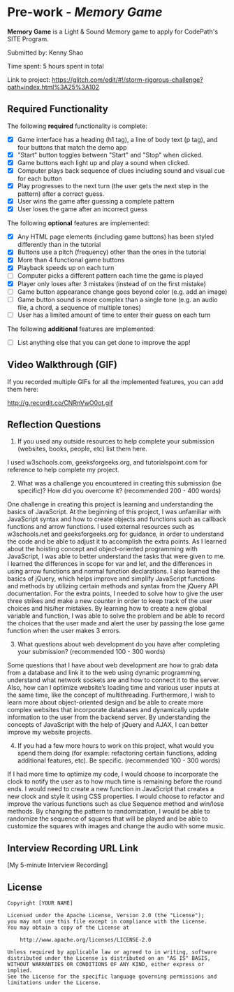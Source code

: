 # Pre-work - *Memory Game*

**Memory Game** is a Light & Sound Memory game to apply for CodePath's SITE Program. 

Submitted by: Kenny Shao

Time spent: 5 hours spent in total

Link to project: https://glitch.com/edit/#!/storm-rigorous-challenge?path=index.html%3A25%3A102

## Required Functionality

The following **required** functionality is complete:

* [x] Game interface has a heading (h1 tag), a line of body text (p tag), and four buttons that match the demo app
* [x] "Start" button toggles between "Start" and "Stop" when clicked. 
* [x] Game buttons each light up and play a sound when clicked. 
* [x] Computer plays back sequence of clues including sound and visual cue for each button
* [x] Play progresses to the next turn (the user gets the next step in the pattern) after a correct guess. 
* [x] User wins the game after guessing a complete pattern
* [x] User loses the game after an incorrect guess

The following **optional** features are implemented:

* [x] Any HTML page elements (including game buttons) has been styled differently than in the tutorial
* [x] Buttons use a pitch (frequency) other than the ones in the tutorial
* [x] More than 4 functional game buttons
* [x] Playback speeds up on each turn
* [ ] Computer picks a different pattern each time the game is played
* [x] Player only loses after 3 mistakes (instead of on the first mistake)
* [ ] Game button appearance change goes beyond color (e.g. add an image)
* [ ] Game button sound is more complex than a single tone (e.g. an audio file, a chord, a sequence of multiple tones)
* [ ] User has a limited amount of time to enter their guess on each turn

The following **additional** features are implemented:

- [ ] List anything else that you can get done to improve the app!

## Video Walkthrough (GIF)

If you recorded multiple GIFs for all the implemented features, you can add them here:

http://g.recordit.co/CNRnVwO0ot.gif

## Reflection Questions
1. If you used any outside resources to help complete your submission (websites, books, people, etc) list them here.
 
I used w3schools.com, geeksforgeeks.org, and tutorialspoint.com for reference to help complete my project. 

2. What was a challenge you encountered in creating this submission (be specific)? How did you overcome it? (recommended 200 - 400 words) 

One challenge in creating this project is learning and understanding the basics of JavaScript. At the beginning of this project, I was unfamiliar with JavaScript syntax and how to create objects and functions such as callback functions and arrow functions. I used external resources such as w3schools.net and geeksforgeeks.org for guidance, in order to understand the code and be able to adjust it to accomplish the extra points. As I learned about the hoisting concept and object-oriented programming with JavaScript, I was able to better understand the tasks that were given to me. I learned the differences in scope for var and let, and the differences in using arrow functions and normal function declarations. I also learned the basics of jQuery, which helps improve and simplify JavaScript functions and methods by utilizing certain methods and syntax from the jQuery API documentation. For the extra points, I needed to solve how to give the user three strikes and make a new counter in order to keep track of the user choices and his/her mistakes. By learning how to create a new global variable and function, I was able to solve the problem and be able to record the choices that the user made and alert the user by passing the lose game function when the user makes 3 errors.  

3. What questions about web development do you have after completing your submission? (recommended 100 - 300 words) 

Some questions that I have about web development are how to grab data from a database and link it to the web using dynamic programming, understand what network sockets are and how to connect it to the server. Also, how can I optimize website’s loading time and various user inputs at the same time, like the concept of multithreading. Furthermore, I wish to learn more about object-oriented design and be able to create more complex websites that incorporate databases and dynamically update information to the user from the backend server. By understanding the concepts of JavaScript with the help of jQuery and AJAX, I can better improve my website projects.  

4. If you had a few more hours to work on this project, what would you spend them doing (for example: refactoring certain functions, adding additional features, etc). Be specific. (recommended 100 - 300 words) 

If I had more time to optimize my code, I would choose to incorporate the clock to notify the user as to how much time is remaining before the round ends. I would need to create a new function in JavaScript that creates a new clock and style it using CSS properties. I would choose to refactor and improve the various functions such as clue Sequence method and win/lose methods. By changing the pattern to randomization, I would be able to randomize the sequence of squares that will be played and be able to customize the squares with images and change the audio with some music. 

## Interview Recording URL Link

[My 5-minute Interview Recording]




## License

    Copyright [YOUR NAME]

    Licensed under the Apache License, Version 2.0 (the "License");
    you may not use this file except in compliance with the License.
    You may obtain a copy of the License at

        http://www.apache.org/licenses/LICENSE-2.0

    Unless required by applicable law or agreed to in writing, software
    distributed under the License is distributed on an "AS IS" BASIS,
    WITHOUT WARRANTIES OR CONDITIONS OF ANY KIND, either express or implied.
    See the License for the specific language governing permissions and
    limitations under the License.
